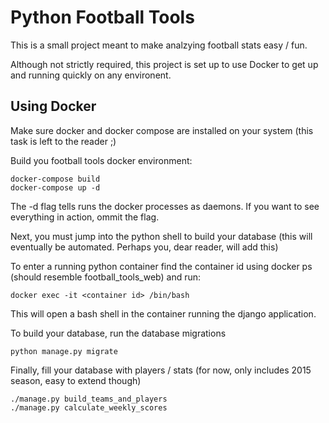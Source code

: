 # Python Football Tools

This is a small project meant to make analzying football stats easy / fun.

Although not strictly required, this project is set up to use Docker
to get up and running quickly on any environent.

##  Using Docker
Make sure docker and docker compose are installed on your system (this task is left to the reader ;)

Build you football tools docker environment:
```
docker-compose build
docker-compose up -d
```
The -d flag tells runs the docker processes as daemons. If you want to see
everything in action, ommit the flag.

Next, you must jump into the python shell to build your database
(this will eventually be automated.  Perhaps you, dear reader, will add this)

To enter a running python container
find the container id using docker ps (should resemble football_tools_web)
and run:

```
docker exec -it <container id> /bin/bash
```

This will open a bash shell in the container running the django application.

To build your database, run the database migrations

```
python manage.py migrate
```

Finally, fill your database with players / stats
(for now, only includes 2015 season, easy to extend though)

```
./manage.py build_teams_and_players
./manage.py calculate_weekly_scores
```
